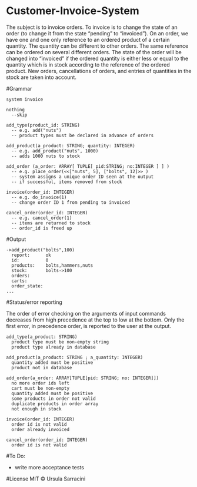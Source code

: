 # Customer-Invoice-System
The subject is to invoice orders. To invoice is to change the state of an order (to change it from the state “pending” to “invoiced”). On an order, we have one and one only reference to an ordered product of a certain quantity. The quantity can be different to other orders. The same reference can be ordered on several different orders. The state of the order will be changed into “invoiced” if the ordered quantity is either less or equal to the quantity which is in stock according to the reference of the ordered product. New orders, cancellations of orders, and entries of quantities in the stock are taken into account.

#Grammar
```
system invoice
 
nothing
  --skip
 
add_type(product_id: STRING)
  -- e.g. add("nuts")
  -- product types must be declared in advance of orders
 
add_product(a_product: STRING; quantity: INTEGER)
  -- e.g. add_product("nuts", 1000)
  -- adds 1000 nuts to stock
 
add_order (a_order: ARRAY[ TUPLE[ pid:STRING; no:INTEGER ] ] )
  -- e.g. place_order(<<["nuts", 5], ["bolts", 12]>> )
  -- system assigns a unique order ID seen at the output
  -- if successful, items removed from stock
 
invoice(order_id: INTEGER)
  -- e.g. do_invoice(1)
  -- change order ID 1 from pending to invoiced
 
cancel_order(order_id: INTEGER)
  -- e.g. cancel_order(1)
  -- items are returned to stock
  -- order_id is freed up
```
#Output
```
->add_product("bolts",100)
  report:      ok
  id:          0
  products:    bolts,hammers,nuts
  stock:       bolts->100
  orders:      
  carts:       
  order_state: 
...
```
#Status/error reporting

The order of error checking on the arguments of input commands decreases from high precedence at the top to low at the bottom. Only the first error, in precedence order, is reported to the user at the output.
```
add_type(a_product: STRING)
  product type must be non-empty string
  product type already in database

add_product(a_product: STRING ; a_quantity: INTEGER)
  quantity added must be positive
  product not in database

add_order(a_order: ARRAY[TUPLE[pid: STRING; no: INTEGER]])
  no more order ids left
  cart must be non-empty
  quantity added must be positive
  some products in order not valid
  duplicate products in order array
  not enough in stock

invoice(order_id: INTEGER)
  order id is not valid
  order already invoiced

cancel_order(order_id: INTEGER)
  order id is not valid
```
#To Do:
- write more acceptance tests

#License
MIT © Ursula Sarracini
